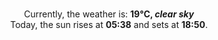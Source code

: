 <p  align="center"><br/>Currently, the weather is: <b> 19°C, <i>clear sky</i></b></br>Today, the sun rises at <b>05:38</b> and sets at <b>18:50</b>.</p>